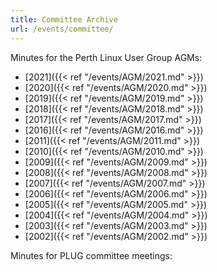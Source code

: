 ```yaml
---
title: Committee Archive
url: /events/committee/
---
```


Minutes for the Perth Linux User Group AGMs:

* [2021]({{< ref "/events/AGM/2021.md" >}})
* [2020]({{< ref "/events/AGM/2020.md" >}})
* [2019]({{< ref "/events/AGM/2019.md" >}})
* [2018]({{< ref "/events/AGM/2018.md" >}})
* [2017]({{< ref "/events/AGM/2017.md" >}})
* [2016]({{< ref "/events/AGM/2016.md" >}})
* [2011]({{< ref "/events/AGM/2011.md" >}})
* [2010]({{< ref "/events/AGM/2010.md" >}})
* [2009]({{< ref "/events/AGM/2009.md" >}})
* [2008]({{< ref "/events/AGM/2008.md" >}})
* [2007]({{< ref "/events/AGM/2007.md" >}})
* [2006]({{< ref "/events/AGM/2006.md" >}})
* [2005]({{< ref "/events/AGM/2005.md" >}})
* [2004]({{< ref "/events/AGM/2004.md" >}})
* [2003]({{< ref "/events/AGM/2003.md" >}})
* [2002]({{< ref "/events/AGM/2002.md" >}})

Minutes for PLUG committee meetings:
